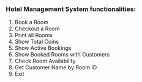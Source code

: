 ### Hotel Management System functionalities:

1. Book a Room
2. Checkout a Room
3. Print all Rooms
4. Show Total Coins
5. Show Active Bookings
6. Show Booked Rooms with Customers
7. Check Room Availability
8. Get Customer Name by Room ID
9. Exit

